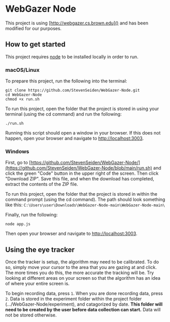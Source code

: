 # WebGazer Node
This project is using [http://webgazer.cs.brown.edu]() and has been modified for our purposes.

## How to get started
This project requires [node](https://nodejs.org/en/download/) to be installed locally in order to run.

### macOS/Linux

To prepare this project, run the following into the terminal:

	git clone https://github.com/StevenSeiden/WebGazer-Node.git
	cd WebGazer-Node
	chmod +x run.sh
	
To run this project, open the folder that the project is stored in using your terminal (using the cd command) and run the following:
	
	./run.sh
	
Running this script should open a window in your browser. If this does not happen, open your browser and navigate to [http://localhost:3003](http://localhost:3003).
	
### Windows
First, go to [https://github.com/StevenSeiden/WebGazer-Node/](https://github.com/StevenSeiden/WebGazer-Node/blob/main/run.sh) and click the green "Code" button in the upper right of the screen. Then click "Download ZIP". Save this file, and when the download has completed, extract the contents of the ZIP file.

To run this project, open the folder that the project is stored in  within the command prompt (using the cd command). The path should look something like this: 
`C:\Users\user\Downloads\WebGazer-Node-main\WebGazer-Node-main\`


Finally, run the following:

	node app.js
	
Then open your browser and navigate to [http://localhost:3003](http://localhost:3003).


## Using the eye tracker

Once the tracker is setup, the algorithm may need to be calibrated. To do so, simply move your cursor to the area that you are gazing at and click. The more times you do this, the more accurate the tracking will be. Try looking at different areas on your screen so that the algorithm has an idea of where your entire screen is.

To begin recording data, press `1`. When you are done recording data, press `2`. Data is stored in the experiment folder within the project folder (.../WebGazer-Node/experiment), and catagorized by date. **This folder will need to be created by the user before data collection can start.** Data will not be stored otherwise.